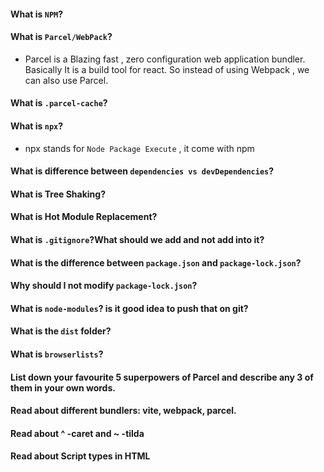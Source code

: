 #### What is `NPM`?

#### What is `Parcel/WebPack`?

- Parcel is a Blazing fast , zero configuration web application bundler. Basically It is a build tool for react. So instead of using Webpack , we can also use Parcel.

#### What is `.parcel-cache`?

#### What is `npx`?

- npx stands for `Node Package Execute` , it come with npm

#### What is difference between `dependencies vs devDependencies`?

#### What is Tree Shaking?

#### What is Hot Module Replacement?

#### What is `.gitignore`?What should we add and not add into it?

#### What is the difference between `package.json` and `package-lock.json`?

#### Why should I not modify `package-lock.json`?

#### What is `node-modules`? is it good idea to push that on git?

#### What is the `dist` folder?

#### What is `browserlists`?

#### List down your favourite 5 superpowers of Parcel and describe any 3 of them in your own words.

#### Read about different bundlers: vite, webpack, parcel.

#### Read about ^ -caret and ~ -tilda

#### Read about Script types in HTML
